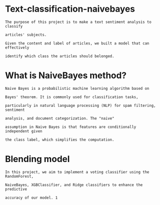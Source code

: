 # Text-classification-naivebayes
    
    The purpose of this project is to make a text sentiment analysis to classify 
    
    articles' subjects.
    
    Given the content and label of articles, we built a model that can effectively 
    
    identify which class the articles should belonged. 



# What is NaiveBayes method?
    
    Naive Bayes is a probabilistic machine learning algorithm based on 
    
    Bayes' theorem. It is commonly used for classification tasks, 
    
    particularly in natural language processing (NLP) for spam filtering, sentiment 
    
    analysis, and document categorization. The "naive" 
    
    assumption in Naive Bayes is that features are conditionally independent given 
    
    the class label, which simplifies the computation.



# Blending model


    In this project, we aim to implement a voting classifier using the RandomForest, 
    
    NaiveBayes, XGBClassifier, and Ridge classifiers to enhance the predictive 
    
    accuracy of our model. 1



    









    

   

    


